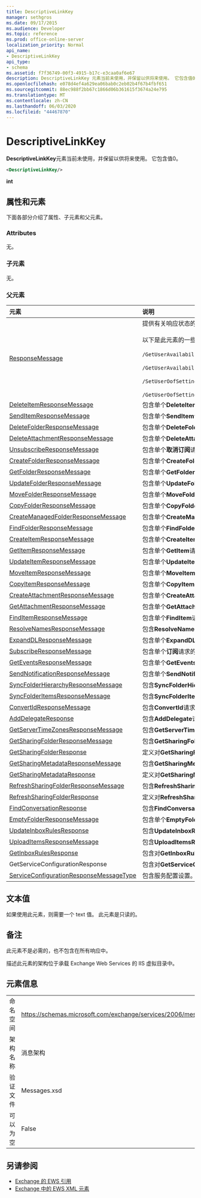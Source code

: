 ```yaml
---
title: DescriptiveLinkKey
manager: sethgros
ms.date: 09/17/2015
ms.audience: Developer
ms.topic: reference
ms.prod: office-online-server
localization_priority: Normal
api_name:
- DescriptiveLinkKey
api_type:
- schema
ms.assetid: f7f36749-00f3-4915-b17c-e3caa0af6e67
description: DescriptiveLinkKey 元素当前未使用，并保留以供将来使用。 它包含值0。
ms.openlocfilehash: e078d4ef4a629ea06bab0c2eb02b4f67b4fbf651
ms.sourcegitcommit: 88ec988f2bb67c1866d06b361615f3674a24e795
ms.translationtype: MT
ms.contentlocale: zh-CN
ms.lasthandoff: 06/03/2020
ms.locfileid: "44467870"
---
```

# <a name="descriptivelinkkey"></a>DescriptiveLinkKey

**DescriptiveLinkKey**元素当前未使用，并保留以供将来使用。 它包含值0。 
  
```XML
<DescriptiveLinkKey/>
```

 **int**
## <a name="attributes-and-elements"></a>属性和元素

下面各部分介绍了属性、子元素和父元素。
  
### <a name="attributes"></a>Attributes

无。
  
### <a name="child-elements"></a>子元素

无。
  
### <a name="parent-elements"></a>父元素

|**元素**|**说明**|
|:-----|:-----|
|[ResponseMessage](responsemessage.md) <br/> | 提供有关响应状态的描述性信息。  <br/><br/>以下是此元素的一些可能的 XPath 表达式：<br/><br/>  `/GetUserAvailabilityResponse/FreeBusyResponseArray/FreeBusyResponse/ResponseMessage` <br/><br/>`/GetUserAvailabilityResponse/SuggestionsResponse/ResponseMessage` <br/><br/>`/SetUserOofSettingsResponse/ResponseMessage` <br/><br/>`/GetUserOofSettingsResponse/ResponseMessage` <br/> |
|[DeleteItemResponseMessage](deleteitemresponsemessage.md) <br/> |包含单个**DeleteItem**请求的状态和结果。  <br/> |
|[SendItemResponseMessage](senditemresponsemessage.md) <br/> |包含单个**SendItem**请求的状态和结果。  <br/> |
|[DeleteFolderResponseMessage](deletefolderresponsemessage.md) <br/> |包含单个**DeleteFolder**请求的状态和结果。  <br/> |
|[DeleteAttachmentResponseMessage](deleteattachmentresponsemessage.md) <br/> |包含单个**DeleteAttachment**请求的状态和结果。  <br/> |
|[UnsubscribeResponseMessage](unsubscriberesponsemessage.md) <br/> |包含单个**取消订阅**请求的状态和结果。  <br/> |
|[CreateFolderResponseMessage](createfolderresponsemessage.md) <br/> |包含单个**CreateFolder**请求的状态和结果。  <br/> |
|[GetFolderResponseMessage](getfolderresponsemessage.md) <br/> |包含单个**GetFolder**请求的状态和结果。  <br/> |
|[UpdateFolderResponseMessage](updatefolderresponsemessage.md) <br/> |包含单个**UpdateFolder**请求的状态和结果。  <br/> |
|[MoveFolderResponseMessage](movefolderresponsemessage.md) <br/> |包含单个**MoveFolder**请求的状态和结果。  <br/> |
|[CopyFolderResponseMessage](copyfolderresponsemessage.md) <br/> |包含单个**CopyFolder**请求的状态和结果。  <br/> |
|[CreateManagedFolderResponseMessage](createmanagedfolderresponsemessage.md) <br/> |包含单个**CreateManagedFolder**请求的状态和结果。  <br/> |
|[FindFolderResponseMessage](findfolderresponsemessage.md) <br/> |包含单个**FindFolder**请求的状态和结果。  <br/> |
|[CreateItemResponseMessage](createitemresponsemessage.md) <br/> |包含单个**CreateItem**请求的状态和结果。  <br/> |
|[GetItemResponseMessage](getitemresponsemessage.md) <br/> |包含单个**GetItem**请求的状态和结果。  <br/> |
|[UpdateItemResponseMessage](updateitemresponsemessage.md) <br/> |包含单个**UpdateItem**请求的状态和结果。  <br/> |
|[MoveItemResponseMessage](moveitemresponsemessage.md) <br/> |包含单个**MoveItem**请求的状态和结果。  <br/> |
|[CopyItemResponseMessage](copyitemresponsemessage.md) <br/> |包含单个**CopyItem**请求的状态和结果。  <br/> |
|[CreateAttachmentResponseMessage](createattachmentresponsemessage.md) <br/> |包含单个**CreateAttachment**请求的状态和结果。  <br/> |
|[GetAttachmentResponseMessage](getattachmentresponsemessage.md) <br/> |包含单个**GetAttachment**请求的状态和结果。  <br/> |
|[FindItemResponseMessage](finditemresponsemessage.md) <br/> |包含单个**FindItem**请求的状态和结果。  <br/> |
|[ResolveNamesResponseMessage](resolvenamesresponsemessage.md) <br/> |包含**ResolveNames**请求的状态和结果。  <br/> |
|[ExpandDLResponseMessage](expanddlresponsemessage.md) <br/> |包含单个**ExpandDL**请求的状态和结果。  <br/> |
|[SubscribeResponseMessage](subscriberesponsemessage.md) <br/> |包含单个**订阅**请求的状态和结果。  <br/> |
|[GetEventsResponseMessage](geteventsresponsemessage.md) <br/> |包含单个**GetEvents**请求的状态和结果。  <br/> |
|[SendNotificationResponseMessage](sendnotificationresponsemessage.md) <br/> |包含单个**SendNotification**请求的状态和结果。  <br/> |
|[SyncFolderHierarchyResponseMessage](syncfolderhierarchyresponsemessage.md) <br/> |包含**SyncFolderHierarchy**请求的状态和结果。  <br/> |
|[SyncFolderItemsResponseMessage](syncfolderitemsresponsemessage.md) <br/> |包含**SyncFolderItems**请求的状态和结果。  <br/> |
|[ConvertIdResponseMessage](convertidresponsemessage.md) <br/> |包含**ConvertId**请求的状态和结果。  <br/> |
|[AddDelegateResponse](adddelegateresponse.md) <br/> |包含**AddDelegate**请求的状态和结果。  <br/> |
|[GetServerTimeZonesResponseMessage](getservertimezonesresponsemessage.md) <br/> |包含**GetServerTimeZones**请求的状态和结果。  <br/> |
|[GetSharingFolderResponseMessage](getsharingfolderresponsemessage.md) <br/> |包含**GetSharingFolder**请求的状态和结果。  <br/> |
|[GetSharingFolderResponse](getsharingfolderresponse.md) <br/> |定义对**GetSharingFolder**请求的响应。  <br/> |
|[GetSharingMetadataResponseMessage](getsharingmetadataresponsemessage.md) <br/> |包含**GetSharingMetadata**请求的状态和结果。  <br/> |
|[GetSharingMetadataResponse](getsharingmetadataresponse.md) <br/> |定义对**GetSharingMetadata**请求的响应。  <br/> |
|[RefreshSharingFolderResponseMessage](refreshsharingfolderresponsemessage.md) <br/> |包含**RefreshSharingFolder**请求的状态和结果。  <br/> |
|[RefreshSharingFolderResponse](refreshsharingfolderresponse.md) <br/> |定义对**RefreshSharingFolder**请求的响应。  <br/> |
|[FindConversationResponse](findconversationresponse.md) <br/> |包含**FindConversation**响应的状态和结果。  <br/> |
|[EmptyFolderResponseMessage](emptyfolderresponsemessage.md) <br/> |包含单个**EmptyFolder**请求的状态和结果。  <br/> |
|[UpdateInboxRulesResponse](updateinboxrulesresponse.md) <br/> |包含**UpdateInboxRules**请求的状态和结果。  <br/> |
|[UploadItemsResponseMessage](uploaditemsresponsemessage.md) <br/> |包含**UploadItemsResponse**请求的状态和结果。  <br/> |
|[GetInboxRulesResponse](getinboxrulesresponse.md) <br/> |包含对**GetInboxRules**请求的响应。  <br/> |
|GetServiceConfigurationResponse  <br/> |包含对**GetServiceConfiguration**请求的响应。  <br/> |
|[ServiceConfigurationResponseMessageType](serviceconfigurationresponsemessagetype.md) <br/> |包含服务配置设置。  <br/> |
   
## <a name="text-value"></a>文本值

如果使用此元素，则需要一个 text 值。 此元素是只读的。
  
## <a name="remarks"></a>备注

此元素不是必需的，也不包含在所有响应中。
  
描述此元素的架构位于承载 Exchange Web Services 的 IIS 虚拟目录中。
  
## <a name="element-information"></a>元素信息

|||
|:-----|:-----|
|命名空间  <br/> |https://schemas.microsoft.com/exchange/services/2006/messages  <br/> |
|架构名称  <br/> |消息架构  <br/> |
|验证文件  <br/> |Messages.xsd  <br/> |
|可以为空  <br/> |False  <br/> |
   
## <a name="see-also"></a>另请参阅

- [Exchange 的 EWS 引用](ews-reference-for-exchange.md) 
- [Exchange 中的 EWS XML 元素](ews-xml-elements-in-exchange.md)

